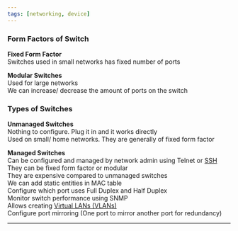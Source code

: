 ```yaml
---
tags: [networking, device]
---
```


### Form Factors of Switch

**Fixed Form Factor**  
Switches used in small networks has fixed number of ports  

**Modular Switches**  
Used for large networks  
We can increase/ decrease the amount of ports on the switch

### Types of Switches

**Unmanaged Switches**  
Nothing to configure. Plug it in and it works directly  
Used on small/ home networks. They are generally of fixed form factor

**Managed Switches**  
Can be configured and managed by network admin using Telnet or [SSH](../../../Operating%20System/Linux/Commands/ssh%20Command.md)  
They can be fixed form factor or modular  
They are expensive compared to unmanaged switches  
We can add static entities in MAC table  
Configure which port uses Full Duplex and Half Duplex  
Monitor switch performance using SNMP  
Allows creating [Virtual LANs (VLANs)](../../Layer-wise%20Concepts/Data%20Link%20Layer%20Concepts/Virtual%20LANs%20(VLANs).md)    
Configure port mirroring (One port to mirror another port for redundancy)

---
